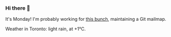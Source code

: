 ### Hi there :wave:

It's Monday! I'm probably working for [this bunch](https://github.com/kohofinancial), maintaining a Git mailmap.

Weather in Toronto: light rain, at +1°C.
